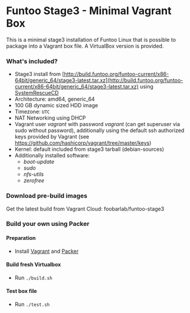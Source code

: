 # Funtoo Stage3 - Minimal Vagrant Box

This is a minimal stage3 installation of Funtoo Linux that is possible to package into a Vagrant box file. A VirtualBox version is provided. 

### What's included?

 - Stage3 install from [http://build.funtoo.org/funtoo-current/x86-64bit/generic_64/stage3-latest.tar.xz](http://build.funtoo.org/funtoo-current/x86-64bit/generic_64/stage3-latest.tar.xz) using [SystemRescueCD](http://www.system-rescue-cd.org)
 - Architecture: amd64, generic_64
 - 100 GB dynamic sized HDD image
 - Timezone: ```UTC```
 - NAT Networking using DHCP
 - Vagrant user *vagrant* with password *vagrant* (can get superuser via sudo without password), additionally using the default ssh authorized keys provided by Vagrant (see https://github.com/hashicorp/vagrant/tree/master/keys) 
 - Kernel: default included from stage3 tarball (debian-sources)
 - Additionally installed software:
   - *boot-update*
   - *sudo*
   - *nfs-utils*
   - *zerofree*

### Download pre-build images

Get the latest build from Vagrant Cloud: foobarlab/funtoo-stage3

### Build your own using Packer

#### Preparation

 - Install [Vagrant](https://www.vagrantup.com/) and [Packer](https://www.packer.io/)

#### Build fresh Virtualbox

 - Run ```./build.sh```
 
#### Test box file

 - Run ```./test.sh```
